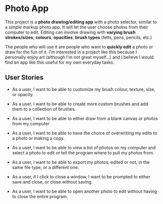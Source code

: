 # Photo App

This project is a **photo drawing/editing app** with a photo selector, 
similar to a *simple* markup photo app. It will let the user choose photos from
their computer to edit. Editing can involve drawing with **varying brush strokes/sizes**,
**colours**, **opacities**, **brush types** (felts, pens, pencils, etc.)


The people who will use it are people who want to **quickly edit** a photo 
or draw for the fun of it. I'm interested in a project 
like this because I personally enjoy art
(although I'm not great myself...) and I believe I would
find an app like this useful for my own everyday tasks.


## User Stories

- As a user, I want to be able to customize my brush colour, texture, size,
or opacity.

- As a user, I want to be able to create more custom brushes and add them
to a collection of brushes.

- As a user, I want to be able to either draw from a blank canvas
or photos from my computer

- As a user, I want to be able to have the choice of overwriting my 
edits to a photo or making a copy.

- As a user, I want to be able to view a list of photos on my computer and
select a photo to edit or tell the program where to pull my photos from.

- As a user, I want to be able to export my photos, edited or not, in the same
file type, or a different one.

- As a user, if I click to close a window, I want to be prompted to
either save and close, or close without saving.

- As a user, I want to be able to open another photo to edit
without having to close the entire program.
